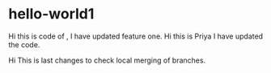 # hello-world1

Hi this is code of , I have updated feature one. 
Hi this is Priya I have updated the code.



Hi This is last changes to check local merging of branches.
